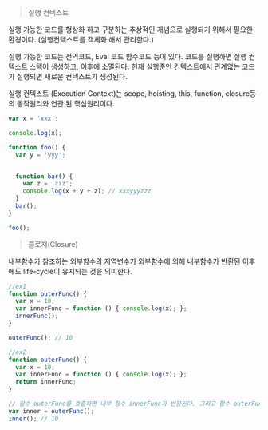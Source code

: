 

> 실행 컨텍스트

실행 가능한  코드를 형상화 하고 구분하는 추상적인 개념으로 실행되기 위해서 필요한 환경이다. (실행컨텍스트를 객체화 해서 관리한다.)

실행 가능한 코드는 전역코드, Eval 코드 함수코드 등이 있다. 코드를 실행하면 실행 컨텍스트  스택이 생성하고, 이후에 소멸된다. 현재 실행준인 컨텍스트에서 관계없는 코드가 실행되면 새로운 컨텍스트가 생성된다.

실행 컨텍스트 (Execution Context)는 scope, hoisting, this, function, closure등의 동작원리와 연관 된 핵심원리이다.



```javascript
var x = 'xxx';

console.log(x);

function foo() {
  var y = 'yyy';


  function bar() {
    var z = 'zzz';
    console.log(x + y + z); // xxxyyyzzz
  }
  bar();
}

foo();
```



> 클로저(Closure)

내부함수가 참조하는 외부함수의 지역변수가 외부함수에 의해 내부함수가 반환된 이후에도 life-cycle이 유지되는 것을 의미한다.



```javascript
//ex1
function outerFunc() {
  var x = 10;
  var innerFunc = function () { console.log(x); };
  innerFunc();
}

outerFunc(); // 10

//ex2
function outerFunc() {
  var x = 10;
  var innerFunc = function () { console.log(x); };
  return innerFunc;
}

// 함수 outerFunc를 호출하면 내부 함수 innerFunc가 반환된다. 그리고 함수 outerFunc의 실행 컨텍스트는 소멸한다
var inner = outerFunc();
inner(); // 10
```



